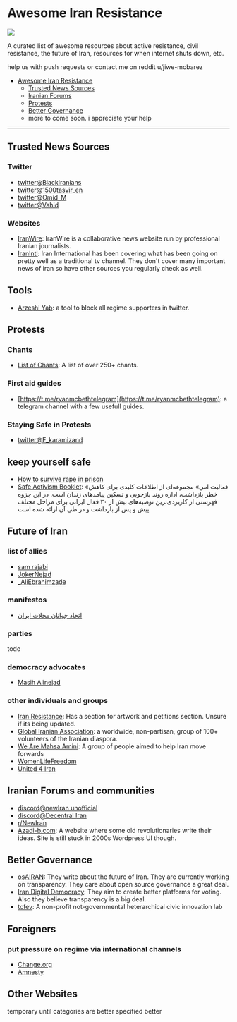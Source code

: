# Awesome Iran Resistance

<img src="https://github.com/Jiwe-Mobarez/Better-Democracy/blob/main/Assets/Images/General/ZanZendegiAzadi.png?raw=true">

A curated list of awesome resources about active resistance, civil resistance, the future of Iran, resources for when internet shuts down, etc.

help us with push requests or contact me on reddit u/jiwe-mobarez

- [Awesome Iran Resistance](#awesome-iran-resistance)
    - [Trusted News Sources](#trusted-news-sources)
    - [Iranian Forums](#iranian-forums)
    - [Protests](#protests)
    - [Better Governance](#better-governance)
    - more to come soon. i appreciate your help

----

## Trusted News Sources
### Twitter

* [twitter@BlackIranians](https://twitter.com/BlackIranians)
* [twitter@1500tasvir_en](https://twitter.com/1500tasvir_en)
* [twitter@Omid_M](https://twitter.com/Omid_M)
* [twitter@Vahid](https://twitter.com/Vahid)

### Websites
* [IranWire](https://iranwire.com/en/): IranWire is a collaborative news website run by professional Iranian journalists.
* [IranIntl](https://www.iranintl.com/en): Iran International has been covering what has been going on pretty well as a traditional tv channel. They don't cover many important news of iran so have other sources you regularly check as well.

## Tools
* [Arzeshi Yab](https://www.arzeshiyab.com/): a tool to block all regime supporters in twitter.
## Protests
### Chants
* [List of Chants](https://docs.google.com/spreadsheets/d/1w0H2AjCpgUHJzWlpVDr5vs4iGb22UWMbWlVNCjMTz50/edit#gid=0): A list of over 250+ chants.
### First aid guides
* [https://t.me/ryanmcbethtelegram](https://t.me/ryanmcbethtelegram): a telegram channel with a few usefull guides.
### Staying Safe in Protests
* [twitter@F_karamizand](https://twitter.com/F_karamizand)

## keep yourself safe
* [How to survive rape in prison](https://iranhrdc.org/surviving-rape-in-irans-prisons/amp/)
* [Safe Activism Booklet](https://united4iran.org/fa/safe-activism/#download): «فعالیت امن» مجموعه‌ای از اطلاعات کلیدی برای کاهش خطر بازداشت، اداره روند بازجویی و تسکین پیامدهای زندان است. در این جزوه فهرستی از کاربردی‌ترین توصیه‌های بیش از ۳۰ فعال ایرانی برای مراحل مختلف پیش و پس از بازداشت و در طی آن ارائه شده است



## Future of Iran
### list of allies
* [sam rajabi](https://twitter.com/samrajabii)
* [JokerNejad](https://twitter.com/Jokernejad)
* [_AliEbrahimzade](https://twitter.com/_AliEbrahimzade)
### manifestos
* [اتحاد جوانان محلات ایران](https://twitter.com/UYI_fa/status/1602669174253563904)
### parties
todo
### democracy advocates
* [Masih Alinejad](https://twitter.com/AlinejadMasih)
### other individuals and groups

* [Iran Resistance](https://iranresistance.com/): Has a section for artwork and petitions section. Unsure if its being updated.
* [Global Iranian Association](https://www.globaliranianassociation.com/): a worldwide, non-partisan, group of 100+ volunteers of the Iranian diaspora.
* [We Are Mahsa Amini](https://wearemahsaamini.com/): A group of people aimed to help Iran move forwards
* [WomenLifeFreedom](https://www.womenlifefreedom.com/)
* [United 4 Iran](https://united4iran.org/en/)

## Iranian Forums and communities
* [discord@newIran unofficial](https://discord.com/invite/8qbuA4kBQB)
* [discord@Decentral Iran](https://discord.gg/G3Y5SaRD)
* [r/NewIran](https://reddit.com/r/NewIran)
* [Azadi-b.com](https://www.azadi-b.com/): A website where some old revolutionaries write their ideas. Site is still stuck in 2000s Wordpress UI though.


## Better Governance

* [osAIRAN](https://github.com/osAIran): They write about the future of Iran. They are currently working on transparency. They care about open source governance a great deal.
* [Iran Digital Democracy](https://github.com/irandigitaldemocracy): They aim to create better platforms for voting. Also they believe transparency is a big deal.
* [tcfev](https://github.com/tcfev): A non-profit not-governmental heterarchical civic innovation lab

## Foreigners

### put pressure on regime via international channels

* [Change.org](https://www.change.org/)
* [Amnesty](https://www.amnesty.org/en/location/middle-east-and-north-africa/iran/)

## Other Websites
temporary until categories are better specified better


